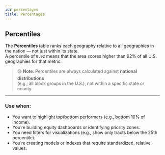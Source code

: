 ```yaml
---
id: percentages
title: Percentages
---
```



## Percentiles

The **Percentiles** table ranks each geography relative to all geographies in the nation — not just within its state.  
A percentile of `0.92` means that the area scores higher than 92% of all U.S. geographies for that metric.

> 🟡 **Note**: Percentiles are always calculated against **national distributions**  
> (e.g., all block groups in the U.S.), not within a specific state or county.

---

### Use when:
- You want to highlight top/bottom performers (e.g., bottom 10% of income).
- You’re building equity dashboards or identifying priority zones.
- You need filters for visualizations (e.g., show only tracts below the 25th percentile).
- You’re creating models or indexes that require standardized, relative values.